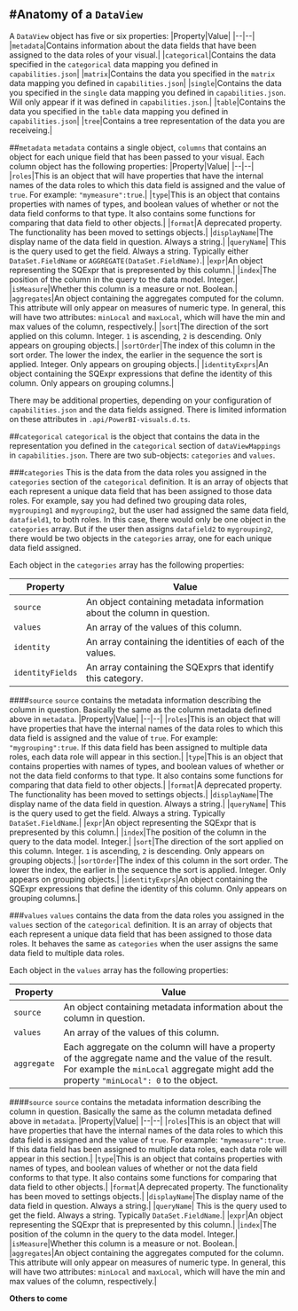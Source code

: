 #Anatomy of a `DataView`
---
A `DataView` object has five or six properties:
|Property|Value|
|--|--|
|`metadata`|Contains information about the data fields that have been assigned to the data roles of your visual.|
|`categorical`|Contains the data specified in the `categorical` data mapping you defined in `capabilities.json`|
|`matrix`|Contains the data you specified in the `matrix` data mapping you defined in `capabilities.json`|
|`single`|Contains the data you specified in the `single` data mapping you defined in `capabilities.json`. Will only appear if it was defined in `capabilities.json`.|
|`table`|Contains the data you specified in the `table` data mapping you defined in `capabilities.json`|
|`tree`|Contains a tree representation of the data you are receiveing.|

##`metadata`
`metadata` contains a single object, `columns` that contains an object for each unique field that has been passed to your visual. Each column object has the following properties:
|Property|Value|
|--|--|
|`roles`|This is an object that will have properties that have the internal names of the data roles to which this data field is assigned and the value of `true`. For example: `"mymeasure":true`.|
|`type`|This is an object that contains properties with names of types, and boolean values of whether or not the data field conforms to that type. It also contains some functions for comparing that data field to other objects.|
|`format`|A deprecated property. The functionality has been moved to settings objects.|
|`displayName`|The display name of the data field in question. Always a string.|
|`queryName`| This is the query used to get the field. Always a string. Typically either `DataSet.FieldName` or `AGGREGATE(DataSet.FieldName)`.|
|`expr`|An object representing the SQExpr that is prepresented by this column.|
|`index`|The position of the column in the query to the data model. Integer.|
|`isMeasure`|Whether this column is a measure or not. Boolean.|
|`aggregates`|An object containing the aggregates computed for the column. This attribute will only appear on measures of numeric type. In general, this will have two attributes: `minLocal` and `maxLocal`, which will have the min and max values of the column, respectively.|
|`sort`|The direction of the sort applied on this column. Integer. `1` is ascending, `2` is descending. Only appears on grouping objects.|
|`sortOrder`|The index of this column in the sort order. The lower the index, the earlier in the sequence the sort is applied. Integer. Only appears on grouping objects.|
|`identityExprs`|An object containing the SQExpr expressions that define the identity of this column. Only appears on grouping columns.|

There may be additional properties, depending on your configuration of `capabilities.json` and the data fields assigned. There is limited information on these attributes in `.api/PowerBI-visuals.d.ts`.

##`categorical`
`categorical` is the object that contains the data in the representation you defined in the `categorical` section of `dataViewMappings` in `capabilities.json`.  There are two sub-objects: `categories` and `values`.

###`categories`
This is the data from the data roles you assigned in the `categories` section of the `categorical` definition. It is an array of objects that each represent a unique data field that has been assigned to those data roles. For example, say you had defined two grouping data roles, `mygrouping1` and `mygrouping2`, but the user had assigned the same data field, `datafield1`, to both roles. In this case, there would only be one object in the `categories` array. But if the user then assigns `datafield2` to `mygrouping2`, there would be two objects in the `categories` array, one for each unique data field assigned.

Each object in the `categories` array has the following properties:

|Property|Value|
|--|--|
|`source`|An object containing metadata information about the column in question.|
|`values`|An array of the values of this column.|
|`identity`|An array containing the identities of each of the values.|
|`identityFields`|An array containing the SQExprs that identify this category.|

####`source`
`source` contains the metadata information describing the column in question. Basically the same as the column metadata defined above in `metadata`.
|Property|Value|
|--|--|
|`roles`|This is an object that will have properties that have the internal names of the data roles to which this data field is assigned and the value of `true`. For example: `"mygrouping":true`. If this data field has been assigned to multiple data roles, each data role will appear in this section.|
|`type`|This is an object that contains properties with names of types, and boolean values of whether or not the data field conforms to that type. It also contains some functions for comparing that data field to other objects.|
|`format`|A deprecated property. The functionality has been moved to settings objects.|
|`displayName`|The display name of the data field in question. Always a string.|
|`queryName`| This is the query used to get the field. Always a string. Typically `DataSet.FieldName`.|
|`expr`|An object representing the SQExpr that is prepresented by this column.|
|`index`|The position of the column in the query to the data model. Integer.|
|`sort`|The direction of the sort applied on this column. Integer. `1` is ascending, `2` is descending. Only appears on grouping objects.|
|`sortOrder`|The index of this column in the sort order. The lower the index, the earlier in the sequence the sort is applied. Integer. Only appears on grouping objects.|
|`identityExprs`|An object containing the SQExpr expressions that define the identity of this column. Only appears on grouping columns.|

###`values`
`values` contains the data from the data roles you assigned in the `values` section of the `categorical` definition. It is an array of objects that each represent a unique data field that has been assigned to those data roles. It behaves the same as `categories` when the user assigns the same data field to multiple data roles.

Each object in the `values` array has the following properties:

|Property|Value|
|--|--|
|`source`|An object containing metadata information about the column in question.|
|`values`|An array of the values of this column.|
|`aggregate`|Each aggregate on the column will have a property of the aggregate name and the value of the result. For example the `minLocal` aggregate might add the property `"minLocal": 0` to the object.|

####`source`
`source` contains the metadata information describing the column in question. Basically the same as the column metadata defined above in `metadata`.
|Property|Value|
|--|--|
|`roles`|This is an object that will have properties that have the internal names of the data roles to which this data field is assigned and the value of `true`. For example: `"mymeasure":true`. If this data field has been assigned to multiple data roles, each data role will appear in this section.|
|`type`|This is an object that contains properties with names of types, and boolean values of whether or not the data field conforms to that type. It also contains some functions for comparing that data field to other objects.|
|`format`|A deprecated property. The functionality has been moved to settings objects.|
|`displayName`|The display name of the data field in question. Always a string.|
|`queryName`| This is the query used to get the field. Always a string. Typically `DataSet.FieldName`.|
|`expr`|An object representing the SQExpr that is prepresented by this column.|
|`index`|The position of the column in the query to the data model. Integer.|
|`isMeasure`|Whether this column is a measure or not. Boolean.|
|`aggregates`|An object containing the aggregates computed for the column. This attribute will only appear on measures of numeric type. In general, this will have two attributes: `minLocal` and `maxLocal`, which will have the min and max values of the column, respectively.|

**Others to come**
